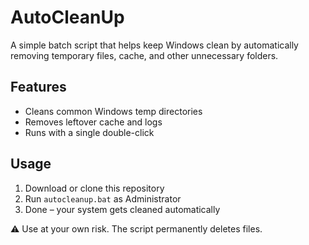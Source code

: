 # AutoCleanUp

A simple batch script that helps keep Windows clean by automatically removing temporary files, cache, and other unnecessary folders.  

## Features
- Cleans common Windows temp directories  
- Removes leftover cache and logs  
- Runs with a single double-click  

## Usage
1. Download or clone this repository  
2. Run `autocleanup.bat` as Administrator  
3. Done – your system gets cleaned automatically  

⚠️ Use at your own risk. The script permanently deletes files.
